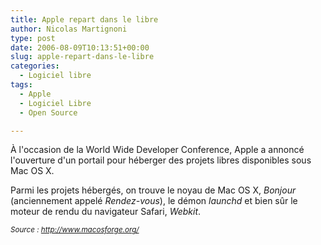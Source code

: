 ```yaml
---
title: Apple repart dans le libre
author: Nicolas Martignoni
type: post
date: 2006-08-09T10:13:51+00:00
slug: apple-repart-dans-le-libre
categories:
  - Logiciel libre
tags:
  - Apple
  - Logiciel Libre
  - Open Source

---
```

À l'occasion de la World Wide Developer Conference, Apple a annoncé l'ouverture d'un portail pour héberger des projets libres disponibles sous Mac OS X.

Parmi les projets hébergés, on trouve le noyau de Mac OS X, _Bonjour_ (anciennement appelé _Rendez-vous_), le démon _launchd_ et bien sûr le moteur de rendu du navigateur Safari, _Webkit_.

_<small>Source : <a href="http://www.macosforge.org/">http://www.macosforge.org/</a></small>_
